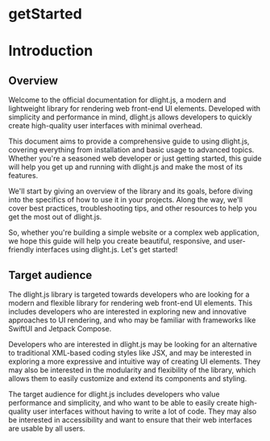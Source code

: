 # getStarted
# Introduction
## Overview

Welcome to the official documentation for dlight.js, a modern and lightweight library for rendering web front-end UI elements. Developed with simplicity and performance in mind, dlight.js allows developers to quickly create high-quality user interfaces with minimal overhead.

This document aims to provide a comprehensive guide to using dlight.js, covering everything from installation and basic usage to advanced topics. Whether you're a seasoned web developer or just getting started, this guide will help you get up and running with dlight.js and make the most of its features.

We'll start by giving an overview of the library and its goals, before diving into the specifics of how to use it in your projects. Along the way, we'll cover best practices, troubleshooting tips, and other resources to help you get the most out of dlight.js.

So, whether you're building a simple website or a complex web application, we hope this guide will help you create beautiful, responsive, and user-friendly interfaces using dlight.js. Let's get started!

## Target audience

The dlight.js library is targeted towards developers who are looking for a modern and flexible library for rendering web front-end UI elements. This includes developers who are interested in exploring new and innovative approaches to UI rendering, and who may be familiar with frameworks like SwiftUI and Jetpack Compose.

Developers who are interested in dlight.js may be looking for an alternative to traditional XML-based coding styles like JSX, and may be interested in exploring a more expressive and intuitive way of creating UI elements. They may also be interested in the modularity and flexibility of the library, which allows them to easily customize and extend its components and styling.

The target audience for dlight.js includes developers who value performance and simplicity, and who want to be able to easily create high-quality user interfaces without having to write a lot of code. They may also be interested in accessibility and want to ensure that their web interfaces are usable by all users.